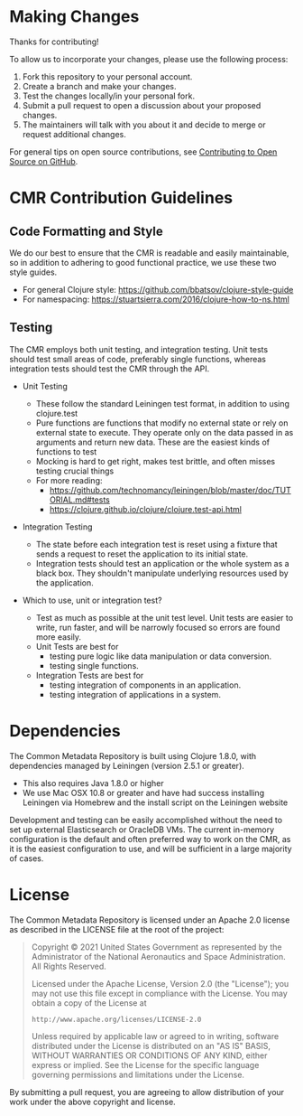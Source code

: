 # Making Changes

Thanks for contributing!

To allow us to incorporate your changes, please use the following process:

1. Fork this repository to your personal account.
2. Create a branch and make your changes.
3. Test the changes locally/in your personal fork.
4. Submit a pull request to open a discussion about your proposed changes.
5. The maintainers will talk with you about it and decide to merge or request additional changes.

For general tips on open source contributions, see [Contributing to Open Source on GitHub](https://guides.github.com/activities/contributing-to-open-source/).

# CMR Contribution Guidelines

## Code Formatting and Style
We do our best to ensure that the CMR is readable and easily maintainable, so in addition to adhering to good functional practice, we use these two style guides.
- For general Clojure style: https://github.com/bbatsov/clojure-style-guide
- For namespacing: https://stuartsierra.com/2016/clojure-how-to-ns.html

## Testing
The CMR employs both unit testing, and integration testing. Unit tests should test small areas of code, preferably single functions, whereas integration tests should test the CMR through the API.

- Unit Testing
  - These follow the standard Leiningen test format, in addition to using clojure.test
  - Pure functions are functions that modify no external state or rely on external state to execute. They operate only on the data passed in as arguments and return new data. These are the easiest kinds of functions to test
  - Mocking is hard to get right, makes test brittle, and often misses testing crucial things
  - For more reading:
    - https://github.com/technomancy/leiningen/blob/master/doc/TUTORIAL.md#tests
    - https://clojure.github.io/clojure/clojure.test-api.html

- Integration Testing
  - The state before each integration test is reset using a fixture that sends a request to reset the application to its initial state.
  - Integration tests should test an application or the whole system as a black box. They shouldn't manipulate underlying resources used by the application.

- Which to use, unit or integration test?
  - Test as much as possible at the unit test level. Unit tests are easier to write, run faster, and will be narrowly focused so errors are found more easily.
  - Unit Tests are best for
    - testing pure logic like data manipulation or data conversion.
    - testing single functions.
  - Integration Tests are best for
    - testing integration of components in an application.
    - testing integration of applications in a system.

# Dependencies
The Common Metadata Repository is built using Clojure 1.8.0, with dependencies managed by Leiningen (version 2.5.1 or greater).
  - This also requires Java 1.8.0 or higher
  - We use Mac OSX 10.8 or greater and have had success installing Leiningen via Homebrew and the install script on the Leiningen website

Development and testing can be easily accomplished without the need to set up external Elasticsearch or OracleDB VMs.
The current in-memory configuration is the default and often preferred way to work on the CMR, as it is the easiest configuration to use, and will be sufficient in a large majority of cases.


# License
The Common Metadata Repository is licensed under an Apache 2.0 license as described in
the LICENSE file at the root of the project:

> Copyright © 2021 United States Government as represented by the Administrator of the National Aeronautics and Space Administration. All Rights Reserved.
>
> Licensed under the Apache License, Version 2.0 (the "License"); you may not use this file except in compliance with the License.
> You may obtain a copy of the License at
>
>     http://www.apache.org/licenses/LICENSE-2.0
>
> Unless required by applicable law or agreed to in writing, software distributed under the License is distributed on an "AS IS" BASIS,
> WITHOUT WARRANTIES OR CONDITIONS OF ANY KIND, either express or implied. See the License for the specific language governing permissions and limitations under the License.

By submitting a pull request, you are agreeing to allow distribution
of your work under the above copyright and license.
